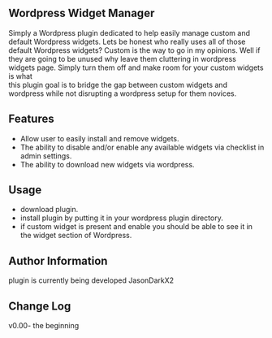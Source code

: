 ## Wordpress Widget Manager
Simply a Wordpress plugin dedicated to help easily manage custom and default Wordpress widgets.
Lets be honest who really uses all of those default Wordpress widgets? Custom is the way to go in my opinions.
Well if they are going to be unused why leave them cluttering in wordpress widgets page. Simply turn them off and make room for your custom widgets is what  
this plugin goal is to bridge the gap between custom widgets and wordpress while not disrupting a wordpress setup for them novices.   
## Features
* Allow user to easily install and remove widgets.  
* The ability to disable and/or enable any available widgets via checklist in admin settings.
* The ability to download new widgets via wordpress.

## Usage
* download plugin.
* install plugin by putting it in your wordpress plugin directory.
* if custom widget is present and enable you should be able to see it in the widget section of Wordpress.  

## Author Information
plugin is currently being developed JasonDarkX2

## Change Log
v0.00- the beginning  

